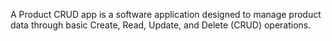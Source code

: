 A Product CRUD app is a software application designed to manage product data through basic Create, Read, Update, and Delete (CRUD) operations.
